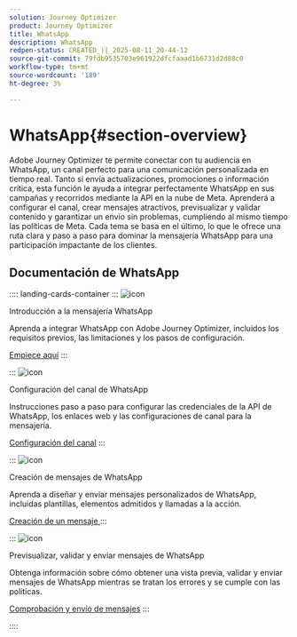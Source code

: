 ```yaml
---
solution: Journey Optimizer
product: Journey Optimizer
title: WhatsApp
description: WhatsApp
redpen-status: CREATED_||_2025-08-11_20-44-12
source-git-commit: 79fdb9535703e961922dfcfaaad1b6731d2d88c0
workflow-type: tm+mt
source-wordcount: '189'
ht-degree: 3%

---
```



# WhatsApp{#section-overview}

Adobe Journey Optimizer te permite conectar con tu audiencia en WhatsApp, un canal perfecto para una comunicación personalizada en tiempo real. Tanto si envía actualizaciones, promociones o información crítica, esta función le ayuda a integrar perfectamente WhatsApp en sus campañas y recorridos mediante la API en la nube de Meta. Aprenderá a configurar el canal, crear mensajes atractivos, previsualizar y validar contenido y garantizar un envío sin problemas, cumpliendo al mismo tiempo las políticas de Meta. Cada tema se basa en el último, lo que le ofrece una ruta clara y paso a paso para dominar la mensajería WhatsApp para una participación impactante de los clientes.

## Documentación de WhatsApp

:::: landing-cards-container
:::
![icon](https://cdn.experienceleague.adobe.com/icons/circle-play.svg)

Introducción a la mensajería WhatsApp

Aprenda a integrar WhatsApp con Adobe Journey Optimizer, incluidos los requisitos previos, las limitaciones y los pasos de configuración.

[Empiece aquí](../using/whatsapp/get-started-whatsapp.md)
:::

:::
![icon](https://cdn.experienceleague.adobe.com/icons/gear.svg)

Configuración del canal de WhatsApp

Instrucciones paso a paso para configurar las credenciales de la API de WhatsApp, los enlaces web y las configuraciones de canal para la mensajería.

[Configuración del canal](../using/whatsapp/whatsapp-configuration.md)
:::

:::
![icon](https://cdn.experienceleague.adobe.com/icons/list-check.svg)

Creación de mensajes de WhatsApp

Aprenda a diseñar y enviar mensajes personalizados de WhatsApp, incluidas plantillas, elementos admitidos y llamadas a la acción.

[Creación de un mensaje ](../using/whatsapp/create-whatsapp.md)
:::

:::
![icon](https://cdn.experienceleague.adobe.com/icons/check-circle.svg)

Previsualizar, validar y enviar mensajes de WhatsApp

Obtenga información sobre cómo obtener una vista previa, validar y enviar mensajes de WhatsApp mientras se tratan los errores y se cumple con las políticas.

[Comprobación y envío de mensajes](../using/whatsapp/send-whatsapp.md)
:::

::::
